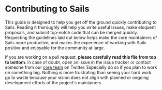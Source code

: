 # Contributing to Sails

This guide is designed to help you get off the ground quickly contributing to Sails.  Reading it thoroughly will help you write useful issues, make eloquent proposals, and submit top-notch code that can be merged quickly.  Respecting the guidelines laid out below helps make the core maintainers of Sails more productive, and makes the experience of working with Sails positive and enjoyable for the community at large.

If you are working on a pull request, **please carefully read this file from top to bottom**. In case of doubt, open an issue in the issue tracker or contact someone from our [core team](https://github.com/balderdashy/sails#team) on Twitter. Especially do so if you plan to work on something big. Nothing is more frustrating than seeing your hard work go to waste because your vision does not align with planned or ongoing development efforts of the project's maintainers.

<docmeta name="displayName" value="Contributing to Sails">
<docmeta name="notShownInWebsiteNav" value="true">
